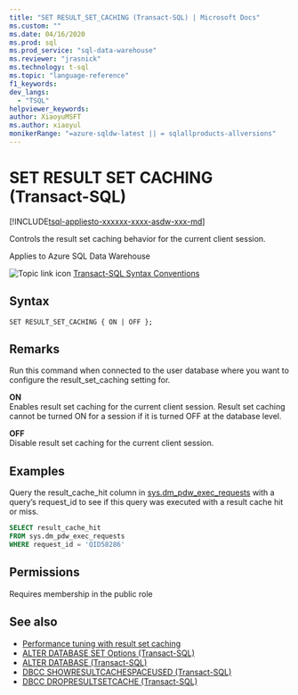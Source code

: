 ```yaml
---
title: "SET RESULT_SET_CACHING (Transact-SQL) | Microsoft Docs"
ms.custom: ""
ms.date: 04/16/2020
ms.prod: sql
ms.prod_service: "sql-data-warehouse"
ms.reviewer: "jrasnick"
ms.technology: t-sql
ms.topic: "language-reference"
f1_keywords: 
dev_langs:
  - "TSQL"
helpviewer_keywords: 
author: XiaoyuMSFT
ms.author: xiaoyul
monikerRange: "=azure-sqldw-latest || = sqlallproducts-allversions"
---
```

# SET RESULT SET CACHING (Transact-SQL) 

[!INCLUDE[tsql-appliesto-xxxxxx-xxxx-asdw-xxx-md](../../includes/tsql-appliesto-xxxxxx-xxxx-asdw-xxx-md.md)]

Controls the result set caching behavior for the current client session.  

Applies to Azure SQL Data Warehouse  
  
 ![Topic link icon](../../database-engine/configure-windows/media/topic-link.gif "Topic link icon") [Transact-SQL Syntax Conventions](../../t-sql/language-elements/transact-sql-syntax-conventions-transact-sql.md)  
  
## Syntax

```syntaxsql
SET RESULT_SET_CACHING { ON | OFF };
```  
  
## Remarks  

Run this command when connected to the user database where you want to configure the result_set_caching setting for.

**ON**   
Enables result set caching for the current client session.  Result set caching cannot be turned ON for a session if it is turned OFF at the database level.

**OFF**   
Disable result set caching for the current client session.

## Examples

Query the result_cache_hit column in [sys.dm_pdw_exec_requests](/sql/relational-databases/system-dynamic-management-views/sys-dm-pdw-exec-requests-transact-sql) with a query’s request_id to see if this query was executed with a result cache hit or miss.

```sql
SELECT result_cache_hit
FROM sys.dm_pdw_exec_requests
WHERE request_id = 'QID58286'
```

## Permissions

Requires membership in the public role

## See also

- [Performance tuning with result set caching](/azure/sql-data-warehouse/performance-tuning-result-set-caching)
- [ALTER DATABASE SET Options &#40;Transact-SQL&#41;](/sql/t-sql/statements/alter-database-transact-sql-set-options?view=azure-sqldw-latest)
- [ALTER DATABASE &#40;Transact-SQL&#41;](/sql/t-sql/statements/alter-database-transact-sql?view=azure-sqldw-latest)
- [DBCC SHOWRESULTCACHESPACEUSED (Transact-SQL)](/sql/t-sql/database-console-commands/dbcc-showresultcachespaceused-transact-sql)
- [DBCC DROPRESULTSETCACHE (Transact-SQL)](/sql/t-sql/database-console-commands/dbcc-dropresultsetcache-transact-sql)
